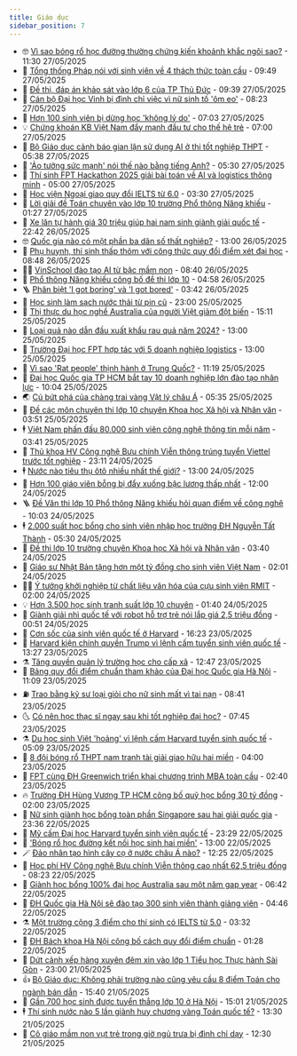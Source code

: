 ```yaml
---
title: Giáo dục
sidebar_position: 7
---
```


<!-- vnexpress-giao-duc:START -->
- 🤓 [Vì sao bóng rổ học đường thường chứng kiến khoảnh khắc ngôi sao?](https://vnexpress.net/vi-sao-bong-ro-hoc-duong-thuong-chung-kien-khoanh-khac-ngoi-sao-4890698.html) - 11:30 27/05/2025
- 🦆 [Tổng thống Pháp nói với sinh viên về 4 thách thức toàn cầu](https://vnexpress.net/tong-thong-phap-noi-voi-sinh-vien-ve-4-thach-thuc-toan-cau-4890945.html) - 09:49 27/05/2025
- 🦩 [Đề thi, đáp án khảo sát vào lớp 6 của TP Thủ Đức](https://vnexpress.net/dap-an-de-thi-vao-lop-6-cua-tp-thu-duc-nam-2025-4891222.html) - 09:39 27/05/2025
- 🌮 [Cán bộ Đại học Vinh bị đình chỉ việc vì nữ sinh tố &#39;ôm eo&#39;](https://vnexpress.net/can-bo-dai-hoc-vinh-bi-dinh-chi-viec-vi-nu-sinh-to-om-eo-4891107.html) - 08:23 27/05/2025
- 🔭 [Hơn 100 sinh viên bị dừng học &#39;không lý do&#39;](https://vnexpress.net/hon-100-sinh-vien-bi-dung-hoc-khong-ly-do-4891059.html) - 07:03 27/05/2025
- 💡 [Chứng khoán KB Việt Nam đẩy mạnh đầu tư cho thế hệ trẻ](https://vnexpress.net/chung-khoan-kb-viet-nam-day-manh-dau-tu-cho-the-he-tre-4891069.html) - 07:00 27/05/2025
- 🥰 [Bộ Giáo dục cảnh báo gian lận sử dụng AI ở thi tốt nghiệp THPT](https://vnexpress.net/bo-giao-duc-canh-bao-gian-lan-su-dung-ai-o-thi-tot-nghiep-thpt-4891046.html) - 05:38 27/05/2025
- 🐲 [&#39;Ảo tưởng sức mạnh&#39; nói thế nào bằng tiếng Anh?](https://vnexpress.net/ao-tuong-suc-manh-noi-the-nao-bang-tieng-anh-4890375.html) - 05:30 27/05/2025
- 🦒 [Thí sinh FPT Hackathon 2025 giải bài toán về AI và logistics thông minh](https://vnexpress.net/thi-sinh-fpt-hackathon-2025-giai-bai-toan-ve-ai-va-logistics-thong-minh-4891004.html) - 05:00 27/05/2025
- 🦆 [Học viện Ngoại giao quy đổi IELTS từ 6.0](https://vnexpress.net/hoc-vien-ngoai-giao-quy-doi-ielts-tu-6-0-4890819.html) - 03:30 27/05/2025
- 🧰 [Lời giải đề Toán chuyên vào lớp 10 trường Phổ thông Năng khiếu](https://vnexpress.net/loi-giai-de-toan-chuyen-vao-lop-10-truong-pho-thong-nang-khieu-4890890.html) - 01:27 27/05/2025
- 🐘 [Xe lăn tự hành giá 30 triệu giúp hai nam sinh giành giải quốc tế](https://vnexpress.net/xe-lan-tu-hanh-gia-30-trieu-giup-hai-nam-sinh-gianh-giai-quoc-te-4889423.html) - 22:42 26/05/2025
- 🤓 [Quốc gia nào có một phần ba dân số thất nghiệp?](https://vnexpress.net/quoc-gia-nao-co-mot-phan-ba-dan-so-that-nghiep-4890778.html) - 13:00 26/05/2025
- 🧰 [Phụ huynh, thí sinh thấp thỏm với công thức quy đổi điểm xét đại học](https://vnexpress.net/phu-huynh-thi-sinh-thap-thom-voi-cong-thuc-quy-doi-diem-xet-dai-hoc-4889814.html) - 08:48 26/05/2025
- 🧑‍💻 [VinSchool đào tạo AI từ bậc mầm non](https://vnexpress.net/vinschool-dao-tao-ai-tu-bac-mam-non-4890644.html) - 08:40 26/05/2025
- 🫶 [Phổ thông Năng khiếu công bố đề thi lớp 10](https://vnexpress.net/de-thi-vao-lop-10-truong-pho-thong-nang-khieu-nam-2025-tat-ca-cac-mon-4890571.html) - 04:58 26/05/2025
- 🪜 [Phân biệt &#39;I got boring&#39; và &#39;I got bored&#39;](https://vnexpress.net/phan-biet-i-got-boring-va-i-got-bored-4890373.html) - 03:42 26/05/2025
- 🎊 [Học sinh làm sạch nước thải từ pin cũ](https://vnexpress.net/nhom-hoc-sinh-viet-duc-gianh-giai-nhi-thi-isef-2025-4888894.html) - 23:00 25/05/2025
- 🧐 [Thị thực du học nghề Australia của người Việt giảm đột biến](https://vnexpress.net/thi-thuc-du-hoc-nghe-australia-cua-nguoi-viet-giam-dot-bien-4886645.html) - 15:11 25/05/2025
- 🌈 [Loại quả nào dẫn đầu xuất khẩu rau quả năm 2024?](https://vnexpress.net/loai-qua-nao-dan-dau-xuat-khau-rau-qua-nam-2024-4890313.html) - 13:00 25/05/2025
- 🥰 [Trường Đại học FPT hợp tác với 5 doanh nghiệp logistics](https://vnexpress.net/truong-dai-hoc-fpt-hop-tac-voi-5-doanh-nghiep-logistics-4890332.html) - 13:00 25/05/2025
- 🎡 [Vì sao &#39;Rat people&#39; thịnh hành ở Trung Quốc?](https://vnexpress.net/vi-sao-rat-people-thinh-hanh-o-trung-quoc-4881402.html) - 11:19 25/05/2025
- 🎊 [Đại học Quốc gia TP HCM bắt tay 10 doanh nghiệp lớn đào tạo nhân lực](https://vnexpress.net/dai-hoc-quoc-gia-tp-hcm-bat-tay-10-doanh-nghiep-lon-dao-tao-nhan-luc-4890288.html) - 10:04 25/05/2025
- 🌏 [Cú bứt phá của chàng trai vàng Vật lý châu Á](https://vnexpress.net/cu-but-pha-cua-chang-trai-vang-vat-ly-chau-a-4887783.html) - 05:35 25/05/2025
- 🥸 [Đề các môn chuyên thi lớp 10 chuyên Khoa học Xã hội và Nhân văn](https://vnexpress.net/de-thi-lop-10-chuyen-van-su-dia-chuyen-khoa-hoc-xa-hoi-va-nhan-van-2025-4890207.html) - 03:51 25/05/2025
- 🕴 [Việt Nam phấn đấu 80.000 sinh viên công nghệ thông tin mỗi năm](https://vnexpress.net/viet-nam-phan-dau-80-000-sinh-vien-cong-nghe-thong-tin-moi-nam-4890198.html) - 03:41 25/05/2025
- 💂 [Thủ khoa HV Công nghệ Bưu chính Viễn thông trúng tuyển Viettel trước tốt nghiệp](https://vnexpress.net/cach-hoc-cua-thu-khoa-hoc-vien-cong-nghe-buu-chinh-vien-thong-2025-4889230.html) - 23:11 24/05/2025
- 🕴 [Nước nào tiêu thụ ôtô nhiều nhất thế giới?](https://vnexpress.net/nuoc-nao-tieu-thu-oto-nhieu-nhat-the-gioi-4890080.html) - 13:00 24/05/2025
- 🌋 [Hơn 100 giáo viên bỗng bị đẩy xuống bậc lương thấp nhất](https://vnexpress.net/hon-100-giao-vien-bong-bi-day-xuong-bac-luong-thap-nhat-4889853.html) - 12:00 24/05/2025
- 🪜 [Đề Văn thi lớp 10 Phổ thông Năng khiếu hỏi quan điểm về công nghệ](https://vnexpress.net/de-van-thi-lop-10-pho-thong-nang-khieu-hoi-quan-diem-ve-cong-nghe-4890057.html) - 10:03 24/05/2025
- 🕴 [2.000 suất học bổng cho sinh viên nhập học trường ĐH Nguyễn Tất Thành](https://vnexpress.net/2-000-suat-hoc-bong-cho-sinh-vien-nhap-hoc-truong-dh-nguyen-tat-thanh-4890032.html) - 05:30 24/05/2025
- 🎃 [Đề thi lớp 10 trường chuyên Khoa học Xã hội và Nhân văn](https://vnexpress.net/de-thi-lop-10-truong-chuyen-khoa-hoc-xa-hoi-va-nhan-van-4889950.html) - 03:40 24/05/2025
- 🦏 [Giáo sư Nhật Bản tặng hơn một tỷ đồng cho sinh viên Việt Nam](https://vnexpress.net/giao-su-nhat-ban-tang-hon-mot-ty-dong-cho-sinh-vien-viet-nam-4889933.html) - 02:01 24/05/2025
- 🧑‍🏫 [Ý tưởng khởi nghiệp từ chất liệu văn hóa của cựu sinh viên RMIT](https://vnexpress.net/y-tuong-khoi-nghiep-tu-chat-lieu-van-hoa-cua-cuu-sinh-vien-rmit-4889911.html) - 02:00 24/05/2025
- 💡 [Hơn 3.500 học sinh tranh suất lớp 10 chuyên](https://vnexpress.net/hon-3-500-hoc-sinh-tranh-suat-lop-10-chuyen-4889886.html) - 01:40 24/05/2025
- 🐎 [Giành giải nhì quốc tế với robot hỗ trợ trẻ nói lắp giá 2,5 triệu đồng](https://vnexpress.net/gianh-giai-nhi-quoc-te-voi-robot-ho-tro-tre-noi-lap-gia-2-5-trieu-dong-4889797.html) - 00:51 24/05/2025
- 🧰 [Cơn sốc của sinh viên quốc tế ở Harvard](https://vnexpress.net/con-soc-cua-sinh-vien-quoc-te-o-harvard-4889758.html) - 16:23 23/05/2025
- 🙉 [Harvard kiện chính quyền Trump vì lệnh cấm tuyển sinh viên quốc tế](https://vnexpress.net/harvard-kien-chinh-quyen-trump-vi-lenh-cam-tuyen-sinh-vien-quoc-te-4889860.html) - 13:27 23/05/2025
- ⚗️ [Tăng quyền quản lý trường học cho cấp xã](https://vnexpress.net/tang-quyen-quan-ly-truong-hoc-cho-cap-xa-4889848.html) - 12:47 23/05/2025
- 🌝 [Bảng quy đổi điểm chuẩn tham khảo của Đại học Quốc gia Hà Nội](https://vnexpress.net/bang-quy-doi-diem-chuan-hsa-cua-dai-hoc-quoc-gia-ha-noi-4889754.html) - 11:09 23/05/2025
- ⛽️ [Trao bằng kỹ sư loại giỏi cho nữ sinh mất vì tai nạn](https://vnexpress.net/trao-bang-ky-su-loai-gioi-cho-nu-sinh-mat-vi-tai-nan-4889668.html) - 08:41 23/05/2025
- 🌜 [Có nên học thạc sĩ ngay sau khi tốt nghiệp đại học?](https://vnexpress.net/co-nen-hoc-thac-si-ngay-sau-khi-tot-nghiep-dai-hoc-4887664.html) - 07:45 23/05/2025
- ⚗️ [Du học sinh Việt &#39;hoảng&#39; vì lệnh cấm Harvard tuyển sinh quốc tế](https://vnexpress.net/du-hoc-sinh-viet-hoang-vi-lenh-cam-harvard-tuyen-sinh-quoc-te-4889624.html) - 05:09 23/05/2025
- 🧰 [8 đội bóng rổ THPT nam tranh tài giải giao hữu hai miền](https://vnexpress.net/8-doi-bong-ro-thpt-nam-tranh-tai-giai-giao-huu-hai-mien-4889206.html) - 04:00 23/05/2025
- 🤗 [FPT cùng ĐH Greenwich triển khai chương trình MBA toàn cầu](https://vnexpress.net/fpt-cung-dh-greenwich-trien-khai-chuong-trinh-mba-toan-cau-4889372.html) - 02:40 23/05/2025
- 🔥 [Trường ĐH Hùng Vương TP HCM công bố quỹ học bổng 30 tỷ đồng](https://vnexpress.net/truong-dh-hung-vuong-tp-hcm-cong-bo-quy-hoc-bong-30-ty-dong-4888139.html) - 02:00 23/05/2025
- 💪 [Nữ sinh giành học bổng toàn phần Singapore sau hai giải quốc gia](https://vnexpress.net/nu-sinh-gianh-hoc-bong-toan-phan-singapore-sau-hai-giai-quoc-gia-4889220.html) - 23:36 22/05/2025
- 💂 [Mỹ cấm Đại học Harvard tuyển sinh viên quốc tế](https://vnexpress.net/my-cam-dai-hoc-harvard-tuyen-sinh-vien-quoc-te-4889438.html) - 23:29 22/05/2025
- 🌮 [&#39;Bóng rổ học đường kết nối học sinh hai miền&#39;](https://vnexpress.net/bong-ro-hoc-duong-ket-noi-hoc-sinh-hai-mien-4889179.html) - 13:00 22/05/2025
- 🪄 [Đảo nhân tạo hình cây cọ ở nước châu Á nào?](https://vnexpress.net/dao-nhan-tao-hinh-cay-co-o-nuoc-chau-a-nao-4889369.html) - 12:25 22/05/2025
- 🎡 [Học phí HV Công nghệ Bưu chính Viễn thông cao nhất 62,5 triệu đồng](https://vnexpress.net/hoc-phi-hoc-vien-cong-nghe-buu-chinh-vien-thong-ptit-nam-2025-4889252.html) - 08:23 22/05/2025
- 🌈 [Giành học bổng 100% đại học Australia sau một năm gap year](https://vnexpress.net/gianh-hoc-bong-100-dai-hoc-australia-sau-mot-nam-gap-year-4888774.html) - 06:42 22/05/2025
- 🎊 [ĐH Quốc gia Hà Nội sẽ đào tạo 300 sinh viên thành giảng viên](https://vnexpress.net/dh-quoc-gia-ha-noi-se-dao-tao-300-sinh-vien-thanh-giang-vien-4889106.html) - 04:46 22/05/2025
- ⚗️ [Một trường cộng 3 điểm cho thí sinh có IELTS từ 5.0](https://vnexpress.net/mot-truong-cong-3-diem-cho-thi-sinh-co-ielts-tu-5-0-4888976.html) - 03:32 22/05/2025
- 🌁 [ĐH Bách khoa Hà Nội công bố cách quy đổi điểm chuẩn](https://vnexpress.net/dh-bach-khoa-ha-noi-cong-bo-cach-quy-doi-diem-chuan-4889010.html) - 01:28 22/05/2025
- 🦏 [Dứt cảnh xếp hàng xuyên đêm xin vào lớp 1 Tiểu học Thực hành Sài Gòn](https://vnexpress.net/huong-dan-nop-ho-so-lop-1-tieu-hoc-thuc-hanh-sai-gon-4888966.html) - 23:00 21/05/2025
- 👍 [Bộ Giáo dục: Không phải trường nào cũng yêu cầu 8 điểm Toán cho ngành bán dẫn](https://vnexpress.net/bo-giao-duc-khong-phai-truong-nao-cung-yeu-cau-8-diem-toan-cho-nganh-ban-dan-4888718.html) - 15:40 21/05/2025
- 🌈 [Gần 700 học sinh được tuyển thẳng lớp 10 ở Hà Nội](https://vnexpress.net/gan-700-hoc-sinh-duoc-tuyen-thang-lop-10-o-ha-noi-4888964.html) - 15:01 21/05/2025
- 🕴 [Thí sinh nước nào 5 lần giành huy chương vàng Toán quốc tế?](https://vnexpress.net/thi-sinh-nuoc-nao-5-lan-gianh-huy-chuong-vang-toan-quoc-te-4888657.html) - 13:30 21/05/2025
- 🧰 [Cô giáo mầm non vụt trẻ trong giờ ngủ trưa bị đình chỉ dạy](https://vnexpress.net/co-giao-mam-non-vut-tre-trong-gio-ngu-trua-bi-dinh-chi-day-4888904.html) - 12:30 21/05/2025<!-- vnexpress-giao-duc:END -->
